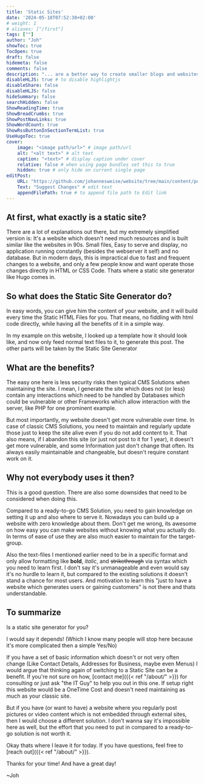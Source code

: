 ```yaml
---
title: 'Static Sites'
date: '2024-05-18T07:52:38+02:00'
# weight: 1
# aliases: ["/first"]
tags: [""]
author: "Joh"
showToc: true
TocOpen: true
draft: false
hidemeta: false
comments: false
description: "... are a better way to create smaller blogs and websites and I wanna show you how!"
disableHLJS: true # to disable highlightjs
disableShare: false
disableHLJS: false
hideSummary: false
searchHidden: false
ShowReadingTime: true
ShowBreadCrumbs: true
ShowPostNavLinks: true
ShowWordCount: true
ShowRssButtonInSectionTermList: true
UseHugoToc: true
cover:
    image: "<image path/url>" # image path/url
    alt: "<alt text>" # alt text
    caption: "<text>" # display caption under cover
    relative: false # when using page bundles set this to true
    hidden: true # only hide on current single page
editPost:
    URL: "https://github.com/johannesweise/website/tree/main/content/posts"
    Text: "Suggest Changes" # edit text
    appendFilePath: true # to append file path to Edit link
---
```

## At first, what exactly is a static site?
There are a lot of explanations out there, but my extremely simplified version is: It's a website which doesn't need much resources and is built similar like the websites in 90s. Small files, Easy to serve and display, no application running constantly (besides the webserver it self) and no database. But in modern days, this is impractical due to fast and frequent changes to a website, and only a few people know and want operate those changes directly in HTML or CSS Code. Thats where a static site generator like Hugo comes in.
## So what does the Static Site Generator do?
In easy words, you can give him the content of your website, and it will build every time the Static HTML Files for you. That means, no fiddling with html code directly, while having all the benefits of it in a simple way.

In my example on this website, I looked up a template how it should look like, and now only feed normal text files to it, to generate this post.
The other parts will be taken by the Static Site Generator
## What are the benefits?
The easy one here is less security risks then typical CMS Solutions when maintaining the site. I mean, I generate the site which does not (or less) contain any interactions which need to be handled by Databases which could be vulnerable or other Frameworks which allow interaction with the server, like PHP for one prominent example.

But most importantly, my website doesn't get more vulnerable over time.
In case of classic CMS Solutions, you need to maintain and regularly update those just to keep the site alive even if you do not add content to it.
That also means, if I abandon this site (or just not post to it for 1 year), it doesn't get more vulnerable, and some Information just don't change that often.
Its always easily maintainable and changeable, but doesn't require constant work on it.
## Why not everybody uses it then?
This is a good question. There are also some downsides that need to be considered when doing this.

Compared to a ready-to-go CMS Solution, you need to gain knowledge on setting it up and also where to serve it. Nowadays you can build up a website with zero knowledge about them. Don't get me wrong, its awesome on how easy you can make websites without knowing what you actually do.
In terms of ease of use they are also much easier to maintain for the target-group.

Also the text-files I mentioned earlier need to be in a specific format and only allow formatting like **bold**, *italic*, and ~~strikethrough~~ via syntax which you need to learn first. I don't say it's unmanageable and even would say it's no hurdle to learn it, but compared to the existing solutions it doesn't stand a chance for most users. And motivation to learn this "just to have a website which generates users or gaining customers" is not there and thats understandable.
## To summarize
Is a static site generator for you?

I would say it depends! (Which I know many people will stop here because it's more complicated then a simple Yes/No)

If you have a set of basic information which doesn't or not very often change (Like Contact Details, Addresses for Business, maybe even Menus) I would argue that thinking again of switching to a Static Site can be a benefit. If you're not sure on how, [contact me]({{< ref "/about/" >}}) for consulting or just ask "the IT Guy" to help you out in this one.
If setup right this website would be a OneTime Cost and doesn't need maintaining as much as your classic site.

But if you have (or want to have) a website where you regularly post pictures or video content which is not embedded through external sites, then I would choose a different solution. I don't wanna say it's impossible here as well, but the effort that you need to put in compared to a ready-to-go solution is not worth it.

Okay thats where I leave it for today.
If you have questions, feel free to [reach out]({{< ref "/about/" >}}).

Thanks for your time! And have a great day!

~Joh